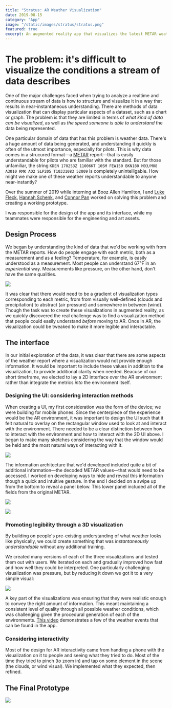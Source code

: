 ```yaml
---
title: "Stratus: AR Weather Visualization"
date: 2019-08-15
category: "App"
image: "/static/images/stratus/stratus.png"
featured: true
excerpt: An augmented reality app that visualizes the latest METAR weather report from any airport in the United States.
---
```


# The problem: it's difficult to visualize the conditions a stream of data describes

One of the major challenges faced when trying to analyze a realtime and continuous stream of data is how to structure and visualize it in a way that results in near-instantaneous understanding. There are methods of data visualization that can display particular aspects of a dataset, such as a chart or graph. The problem is that they are limited in terms of _what kind of data can be visualized_, as well as _the speed someone is able to understand_ the data being represented.

One particular domain of data that has this problem is weather data. There's a huge amount of data being generated, and understanding it quickly is often of the utmost importance, especially for pilots. This is why data comes in a strucured format—a [METAR](https://aviationweather.gov/metar) report—that is easily understandable for pilots who are familiar with the standard. But for those unfamiliar, the string `KDEN 170253Z 11006KT 10SM FEW150 BKN180 M03/M08 A3010 RMK AO2 SLP205 T10331083 52009` is completely unintelligable. How might we make one of these weather reports understandable to anyone near-instantly?

Over the summer of 2019 while interning at Booz Allen Hamilton, I and [Luke Fleck](http://lrfleck.com/), [Hannah Schenk](https://www.hannahschenk.com/), and [Connor Pan](https://github.com/NameClassified) worked on solving this problem and creating a working prototype.

I was responsible for the design of the app and its interface, while my teammates were responsible for the engineering and art assets.

## Design Process

We began by understanding the kind of data that we'd be working with from the METAR reports. How do people engage with each metric, both as a measurement and as a feeling? Temperature, for example, is easily understood as a measurement. Most people can understand 67°F in an _experiential_ way. Measurements like pressure, on the other hand, don't have the same qualities.

![ ](/static/images/stratus/whiteboards.jpg "A compilation of whiteboard sketches during early ideation sessions")

It was clear that there would need to be a gradient of visualization types corresponding to each metric, from from visually well-defined (clouds and precipitation) to abstract (air pressure) and somewhere in between (wind). Though the task was to create these visualizations in augmented reality, as we quickly discovered the real challenge was to find a visualization method that people could easily understand _before_ moving to AR. Once in AR, the visualization could be tweaked to make it more legible and interactable.

## The interface

In our initial exploration of the data, it was clear that there are some aspects of the weather report where a visualization would not provide enough information. It would be important to include these values in addition to the visualization, to provide additional clarity when needed. Beacuse of our short timeframe, we elected to lay a 2D interface over the AR environment rather than integrate the metrics _into_ the environment itself.

### Designing the UI: considering interaction methods

When creating a UI, my first consideration was the form of the device; we were building for mobile phones. Since the centerpiece of the experience would be the AR environment, it was important to design the UI such that it felt natural to overlay on the rectangular window used to look at and interact with the environment. There needed to be a clear distinction between how to interact with the environment and how to interact with the 2D UI above. I began to make many sketches considering the way that the window would be held and the most natural ways of interacting with it.

![ ](/static/images/stratus/interact.png "Some of the exploratory sketches I made around the interaction with the interface and AR environment")

The information architecture that we'd developed included quite a bit of additional information—the decoded METAR values—that would need to be accessed. I worked on developing ways to hide and reveal this information though a quick and intuitive gesture. In the end I decided on a swipe up from the bottom to reveal a panel below. This lower panel included all of the fields from the original METAR.

![ ](/static/images/stratus/wire1.png "A simple mockup of the UI with the panel closed")

![ ](/static/images/stratus/wire2.png "With the panel open")

<!--
### Separating 3D from 2D in the final UI design

When making higher fidelity versions of the UI, I focused on creating a way to differentiate the 2D elements from the 3D background. It was clear that a solid colored background made the display feel too heavy and limited the size of the viewport a bit too much. Having no background at all resulted in too little contrast between the text and the 3D elements. I experimented with a semi-transparent background panel, but the variable background presented difficulties in keeping the text legible in all environments.

In the end, I settled on creating a blurred background so that the panel does not feel too heavy and still allows for easy reading of the text.

![ ](/static/images/stratus/stratus1.png "A screenshot of the app showing the AR visualization of rainy weather at an airport")

![ ](/static/images/stratus/stratus2.png "The panel showing additional details and specific measurements") -->

### Promoting legibility through a 3D visualization

By building on people's pre-existing understanding of what weather looks like physically, we could create something that was _instantaneously understandable_ without any additional training.

We created many versions of each of the three visualizations and tested them out with users. We iterated on each and gradually improved how fast and how well they could be interpreted. One particularly challenging visualization was pressure, but by reducing it down we got it to a very simple visual:

![ ](/static/images/stratus/pressure.gif)

A key part of the visualizations was ensuring that they were realistic enough to convey the right amount of information. This meant maintaining a consistent level of quality through all possible weather conditions, which was challenging given the procedural generation of each of the environments. [This video](https://player.vimeo.com/video/374321979) demonstrates a few of the weather events that can be found in the app.

### Considering interactivity

Most of the design for AR interactivity came from handing a phone with the visualization on it to people and seeing what they tried to do. Most of the time they tried to pinch (to zoom in) and tap on some element in the scene (the clouds, or wind visual). We implemented what they expected, then refined.

## The Final Prototype

![ ](/static/images/stratus/stratus.gif)

<!-- **We used Unity to create an augmented reality app to present realtime weather data in an experiential form that can be instantly understood.** This involved:

-   Fetching and decoding realtime METAR reports provided by all airports in the United States.
-   Generating an AR environment that adapts to the current decoded report, displaying cloud levels, air pressure, wind speed and direction, and other elements.
-   Creating an app to easily facilitate entering airports and interacting with their AR environments.

# Building it -->
